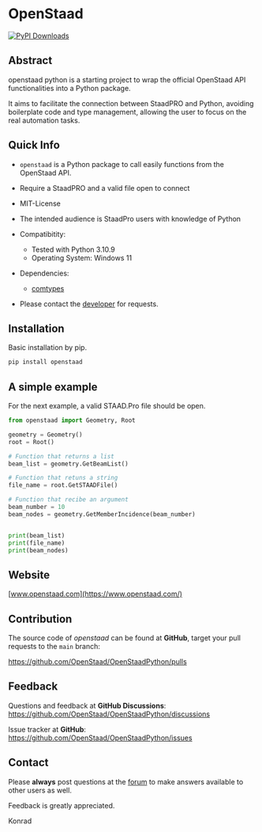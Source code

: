 # OpenStaad

[![PyPI Downloads](https://static.pepy.tech/badge/openstaad)](https://pepy.tech/projects/openstaad)

## Abstract

openstaad python is a starting project to wrap the official OpenStaad API functionalities into a Python package.

It aims to facilitate the connection between StaadPRO and Python, avoiding boilerplate code and type management, allowing the user to focus on the real automation tasks.

## Quick Info

- `openstaad` is a Python package to call easily functions from the OpenStaad API.
- Require a StaadPRO and a valid file open to connect
- MIT-License
- The intended audience is StaadPro users with knowledge of Python
- Compatibitity:
    - Tested with Python 3.10.9
    - Operating System: Windows 11  
- Dependencies:
    - [comtypes](https://pypi.org/project/comtypes/)

- Please contact the [developer](openstee611@gmail.com) for requests.

## Installation

Basic installation by pip.

```bash 
pip install openstaad
```

## A simple example

For the next example, a valid STAAD.Pro file should be open.

```Python
from openstaad import Geometry, Root

geometry = Geometry()
root = Root()

# Function that returns a list
beam_list = geometry.GetBeamList()

# Function that retuns a string
file_name = root.GetSTAADFile()

# Function that recibe an argument
beam_number = 10 
beam_nodes = geometry.GetMemberIncidence(beam_number)


print(beam_list)
print(file_name)
print(beam_nodes)
```

## Website

[www.openstaad.com](https://www.openstaad.com/)

## Contribution

The source code of *openstaad* can be found at __GitHub__, target your pull requests to the `main` branch:

https://github.com/OpenStaad/OpenStaadPython/pulls


## Feedback

Questions and feedback at __GitHub Discussions__:
https://github.com/OpenStaad/OpenStaadPython/discussions

Issue tracker at __GitHub__:
https://github.com/OpenStaad/OpenStaadPython/issues

## Contact

Please __always__ post questions at the [forum](https://github.com/OpenStaad/OpenStaadPython/discussions) 
 to make answers available to other users as well. 

Feedback is greatly appreciated.

Konrad